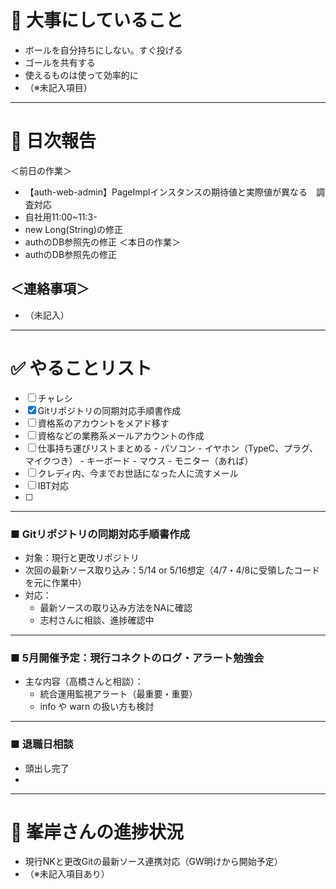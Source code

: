 # 🧭 大事にしていること

- ボールを自分持ちにしない。すぐ投げる  
- ゴールを共有する  
- 使えるものは使って効率的に  
- （※未記入項目）


---

# 📅 日次報告

＜前日の作業＞
- 【auth-web-admin】PageImplインスタンスの期待値と実際値が異なる　調査対応
- 自社用11:00~11:3-
- new Long(String)の修正
- authのDB参照先の修正
＜本日の作業＞
- authのDB参照先の修正


## ＜連絡事項＞

- （未記入）

---

# ✅ やることリスト

- [ ] チャレシ
- [x] Gitリポジトリの同期対応手順書作成
- [ ] 資格系のアカウントをメアド移す
- [ ] 資格などの業務系メールアカウントの作成
- [ ] 仕事持ち運びリストまとめる
      - パソコン
      - イヤホン（TypeC、プラグ、マイクつき）
      - キーボード
      - マウス
      - モニター（あれば）
- [ ] クレディ内、今までお世話になった人に流すメール
- [ ] IBT対応
- [ ] 

---

### ■ Gitリポジトリの同期対応手順書作成

- 対象：現行と更改リポジトリ  
- 次回の最新ソース取り込み：5/14 or 5/16想定（4/7・4/8に受領したコードを元に作業中）  
- 対応：
  - 最新ソースの取り込み方法をNAに確認
  - 志村さんに相談、進捗確認中

---

### ■ 5月開催予定：現行コネクトのログ・アラート勉強会

- 主な内容（高橋さんと相談）：
  - 統合運用監視アラート（最重要・重要）  
  - info や warn の扱い方も検討  

---
### ■ 退職日相談
- 頭出し完了
- 


---

# 🚧 峯岸さんの進捗状況

- 現行NKと更改Gitの最新ソース連携対応（GW明けから開始予定）  
- （※未記入項目あり）
